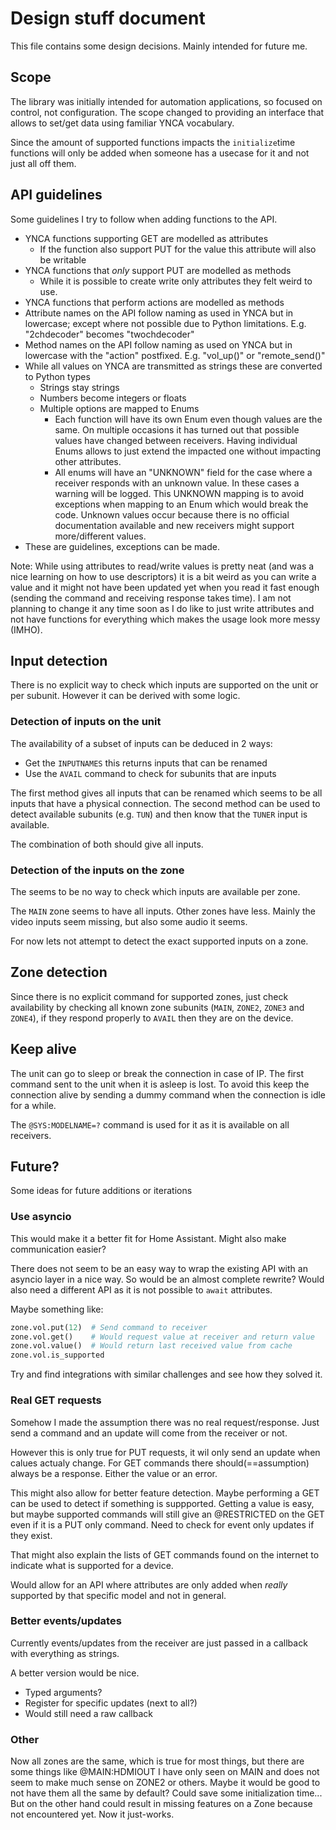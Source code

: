 # Design stuff document

This file contains some design decisions. Mainly intended for future me.

## Scope

The library was initially intended for automation applications, so focused on control, not configuration.
The scope changed to providing an interface that allows to set/get data using familiar YNCA vocabulary.

Since the amount of supported functions impacts the `initialize`time functions will only be added when someone has a usecase for it and not just all off them.

## API guidelines

Some guidelines I try to follow when adding functions to the API.

* YNCA functions supporting GET are modelled as attributes
  * If the function also support PUT for the value this attribute will also be writable
* YNCA functions that _only_ support PUT are modelled as methods
  * While it is possible to create write only attributes they felt weird to use.
* YNCA functions that perform actions are modelled as methods
* Attribute names on the API follow naming as used in YNCA but in lowercase; except where not possible due to Python limitations. E.g. "2chdecoder" becomes "twochdecoder"
* Method names on the API follow naming as used on YNCA but in lowercase with the "action" postfixed. E.g. "vol_up()" or "remote_send()"
* While all values on YNCA are transmitted as strings these are converted to Python types
  * Strings stay strings
  * Numbers become integers or floats
  * Multiple options are mapped to Enums
    * Each function will have its own Enum even though values are the same. On multiple occasions it has turned out that possible values have changed between receivers. Having individual Enums allows to just extend the impacted one without impacting other attributes.
    * All enums will have an "UNKNOWN" field for the case where a receiver responds with an unknown value. In these cases a warning will be logged. This UNKNOWN mapping is to avoid exceptions when mapping to an Enum which would break the code. Unknown values occur because there is no official documentation available and new receivers might support more/different values.
* These are guidelines, exceptions can be made.

Note:
While using attributes to read/write values is pretty neat (and was a nice learning on how to use descriptors) it is a bit weird as you can write a value and it might not have been updated yet when you read it fast enough (sending the command and receiving response takes time). I am not planning to change it any time soon as I do like to just write attributes and not have functions for everything which makes the usage look more messy (IMHO).

## Input detection

There is no explicit way to check which inputs are supported on the unit or per subunit.
However it can be derived with some logic.

### Detection of inputs on the unit

The availability of a subset of inputs can be deduced in 2 ways:

* Get the `INPUTNAMES` this returns inputs that can be renamed
* Use the `AVAIL` command to check for subunits that are inputs

The first method gives all inputs that can be renamed which seems to be all inputs that have a physical connection.
The second method can be used to detect available subunits (e.g. `TUN`) and then know that the `TUNER` input is available.

The combination of both should give all inputs.

### Detection of the inputs on the zone

The seems to be no way to check which inputs are available per zone.

The `MAIN` zone seems to have all inputs. Other zones have less. Mainly the video inputs seem missing, but also some audio it seems.

For now lets not attempt to detect the exact supported inputs on a zone.

## Zone detection

Since there is no explicit command for supported zones, just check availability by checking all known zone subunits (`MAIN`, `ZONE2`, `ZONE3` and `ZONE4`), if they respond properly to `AVAIL` then they are on the device.

## Keep alive

The unit can go to sleep or break the connection in case of IP.
The first command sent to the unit when it is asleep is lost.
To avoid this keep the connection alive by sending a dummy command when the connection is idle for a while.

The `@SYS:MODELNAME=?` command is used for it as it is available on all receivers.

## Future?

Some ideas for future additions or iterations

### Use asyncio

This would make it a better fit for Home Assistant. Might also make communication easier?

There does not seem to be an easy way to wrap the existing API with an asyncio layer in a nice way. So would be an almost complete rewrite?
Would also need a different API as it is not possible to `await` attributes.

Maybe something like:

```python
zone.vol.put(12)  # Send command to receiver
zone.vol.get()    # Would request value at receiver and return value
zone.vol.value()  # Would return last received value from cache
zone.vol.is_supported
```

Try and find integrations with similar challenges and see how they solved it.

### Real GET requests

Somehow I made the assumption there was no real request/response. Just send a command and an update will come from the receiver or not.

However this is only true for PUT requests, it wil only send an update when calues actualy change.
For GET commands there should(==assumption) always be a response. Either the value or an error.

This might also allow for better feature detection. Maybe performing a GET can be used to detect if something is suppported.
Getting a value is easy, but maybe supported commands will still give an @RESTRICTED on the GET even if it is a PUT only command.
Need to check for event only updates if they exist.

That might also explain the lists of GET commands found on the internet to indicate what is supported for a device.

Would allow for an API where attributes are only added when _really_ supported by that specific model and not in general.

### Better events/updates

Currently events/updates from the receiver are just passed in a callback with everything as strings.

A better version would be nice.

* Typed arguments?
* Register for specific updates (next to all?)
* Would still need a raw callback

### Other

Now all zones are the same, which is true for most things, but there are some things like @MAIN:HDMIOUT I have only seen on MAIN and does not seem to make much sense on ZONE2 or others. Maybe it would be good to not have them all the same by default? Could save some initialization time... But on the other hand could result in missing features on a Zone because not encountered yet. Now it just-works.
